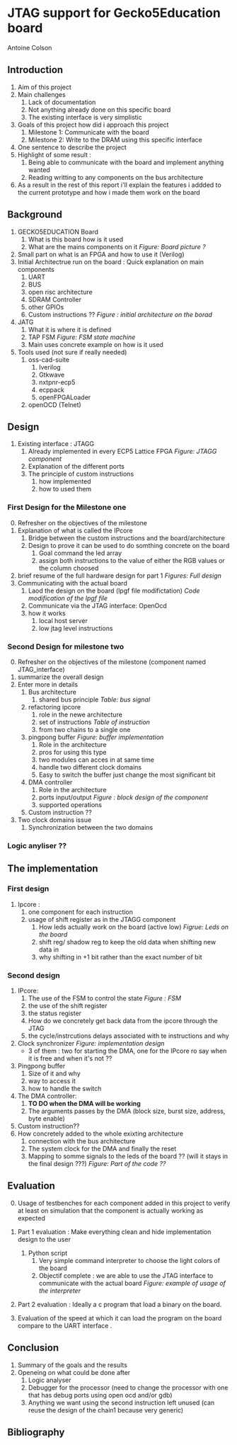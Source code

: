# JTAG support for Gecko5Education board

Antoine Colson 

## Introduction 

1. Aim of this project 
2. Main challenges
   1. Lack of documentation
   2. Not anything already done on this specific board 
   3. The existing interface is very simplistic
3. Goals of this project how did i approach this project 
   1. Milestone 1: Communicate with the board
   2. Milestone 2: Write to the DRAM using this specific interface
4. One sentence to describe the project 
5. Highlight of some result :
   1. Being able to communicate with the board and implement anything wanted 
   2. Reading writting to any components on the bus architecture
6. As a result in the rest of this report i'll explain the features i addded to the current prototype and how i made them work on the board

## Background 

1. GECKO5EDUCATION Board
    1. What is this board how is it used
    2. What are the mains components on it 
    *Figure: Board picture ?*
2. Small part on what is an FPGA and how to use it (Verilog)
3. Initial Architectrue run on the board : Quick explanation on main components 
      1. UART
      2. BUS
      3. open risc architecture
      4. SDRAM Controller 
      5. other GPIOs
      6. Custom instructions ??
      *Figure : initial architecture on the borad* 
4. JATG
   1. What it is where it is defined 
   2. TAP FSM
   *Figure: FSM state machine*
   3. Main uses concrete example on how is it used
5. Tools used (not sure if really needed)
   1. oss-cad-suite
      1. Iverilog
      2. Gtkwave
      3. nxtpnr-ecp5
      4. ecppack
      5. openFPGALoader
   2. openOCD (Telnet)
    
## Design

1. Existing interface : JTAGG
   1. Already implemented in every ECP5 Lattice FPGA
   *Figure: JTAGG component*
   2. Explanation of the different ports 
   3. The principle of custom instructions 
      1. how implemented
      2. how to used them
    
### First Design for the Milestone one

0. Refresher on the objectives of the milestone
1. Explanation of what is called the IPcore 
   1. Bridge between the custom instructions and the board/architecture
   2. Design to prove it can be used to do somthing concrete on the board
      1. Goal command the led array
      2. assign both instructions to the value of either the RGB values or the column choosed
2. brief resume of the full hardware design for part 1 
*Figures: Full design*
3. Communicating with the actual board
   1. Laod the design on the board (lpgf file modifictation)
   *Code modification of the lpgf file*
   2. Communicate via the JTAG interface: OpenOcd
   3. how it works 
      1. local host server
      2. low jtag level instructions

### Second Design for milestone two

0. Refresher on the objectives of the milestone (component named JTAG_interface)
1. summarize the overall design 
2. Enter more in details
    1. Bus architecture
        1. shared bus principle
    *Table: bus signal*
    2. refactoring ipcore
        1. role in the newe architecture
        2. set of instructions *Table of instruction*
        3. from two chains to a single one
    3. pingpong buffer
        *Figure: buffer implementation*
        1. Role in the architecture
        2. pros for using this type
        3. two modules can acces in at same time
        4. handle two different clock domains
        5. Easy to switch the buffer just change the most significant bit
    4. DMA controller
        1. Role in the architecture 
        2. ports input/output *Figure : block design of the component*
        3. supported operations
    5. Custom instruction ??
2. Two clock domains issue 
   1. Synchronization between the two domains

### Logic anyliser ??

## The implementation

### First design 

1. Ipcore : 
    1. one component for each instruction
    2. usage of shift register as in the JTAGG component 
       1. How leds actually work on the board (active low) *Figrue: Leds on the board*
       2. shift reg/ shadow reg to keep the old data when shifting new data in 
       3. why shifting in +1 bit rather than the exact number of bit

### Second design 

1. IPcore: 
   1. The use of the FSM to control the state
   *Figure : FSM*
   2. the use of the shift register
   3. the status register 
   4. How do we concretely get back data from the ipcore through the JTAG
   5. the cycle/instrcutions delays associated with te instructions and why
2. Clock synchronizer
    *Figure: implementation design*
   - 3 of them : two for starting the DMA, one for the IPcore ro say when it is free and when it's not ??
3. Pingpong buffer 
   1. Size of it and why
   2. way to access it 
   3. how to handle the switch
4. The DMA controller:
   1. **TO DO when the DMA will be working**
   2. The arguments passes by the DMA (block size, burst size, address, byte enable)
5. Custom instruction??
6. How concretely added to the whole exixting architecture
    1. connection with the bus architecture
    2. The system clock for the DMA and finally the reset
    3. Mapping to somme signals to the leds of the board ?? (will it stays in the final design ???)
    *Figure: Part of the code ??*

## Evaluation

0. Usage of testbenches for each component added in this project to verify at least on simulation that the component is actually working as expected 

1. Part 1 evaluation : Make everything clean and hide implementation design to the user 
   1. Python script
      1. Very simple command interpreter to choose the light colors of the board
      2. Objectif complete : we are able to use the JTAG interface to communicate with the actual board
      *Figure: example of usage of the interpreter*

2. Part 2 evaluation : Ideally a c program that load a binary on the board. 
3. Evaluation of the speed at which it can load the program on the board compare to the UART interface .

## Conclusion 

1. Summary of the goals and the results 
2. Openeing on what could be done after 
   1. Logic analyser
   2. Debugger for the processor (need to change the processor with one that has debug ports using open ocd and/or gdb)
   3. Anything we want using the second instruction left unused (can reuse the design of the chain1 because very generic)

## Bibliography